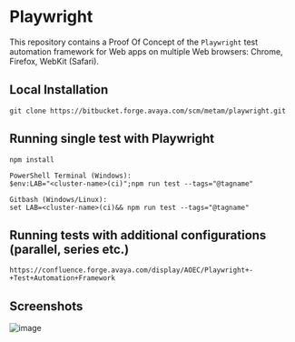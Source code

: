 # Playwright

This repository contains a Proof Of Concept of the `Playwright` test automation framework for Web apps on multiple Web browsers: Chrome, Firefox, WebKit (Safari).

## Local Installation

```
git clone https://bitbucket.forge.avaya.com/scm/metam/playwright.git
```

## Running single test with Playwright

```
npm install

```

```
PowerShell Terminal (Windows):
$env:LAB="<cluster-name>(ci)";npm run test --tags="@tagname"

Gitbash (Windows/Linux):
set LAB=<cluster-name>(ci)&& npm run test --tags="@tagname"
```

## Running tests with additional configurations (parallel, series etc.)

```
https://confluence.forge.avaya.com/display/AOEC/Playwright+-+Test+Automation+Framework

```

## Screenshots

![image](https://playwright.dev/img/playwright-logo.svg)
